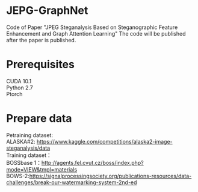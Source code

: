 # JEPG-GraphNet
Code of Paper "JPEG Steganalysis Based on Steganographic Feature Enhancement and Graph Attention Learning"
The code will be published after the paper is published.


# Prerequisites
CUDA 10.1  
Python 2.7  
Ptorch  


# Prepare data  
Petraining dataset:  
ALASKA#2: https://www.kaggle.com/competitions/alaska2-image-steganalysis/data  
Training dataset：  
BOSSbase 1：http://agents.fel.cvut.cz/boss/index.php?mode=VIEW&tmpl=materials  
BOWS-2:https://signalprocessingsociety.org/publications-resources/data-challenges/break-our-watermarking-system-2nd-ed  





